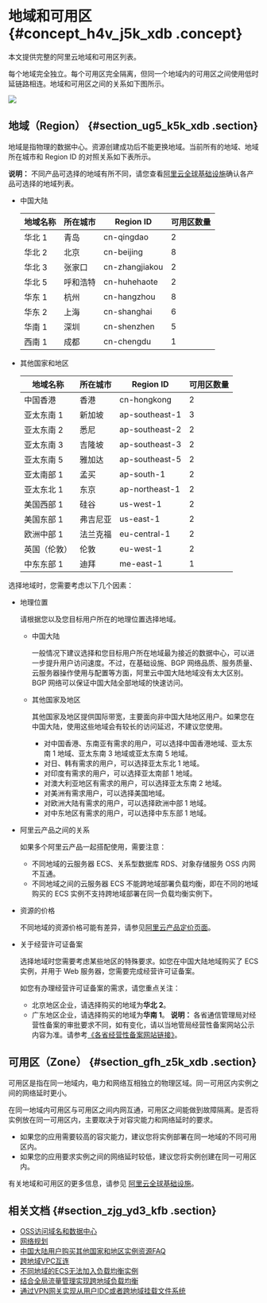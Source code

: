 # 地域和可用区 {#concept_h4v_j5k_xdb .concept}

本文提供完整的阿里云地域和可用区列表。

每个地域完全独立。每个可用区完全隔离，但同一个地域内的可用区之间使用低时延链路相连。地域和可用区之间的关系如下图所示。

![](http://static-aliyun-doc.oss-cn-hangzhou.aliyuncs.com/assets/img/13778/156583811244660_zh-CN.jpg)

## 地域（Region） {#section_ug5_k5k_xdb .section}

地域是指物理的数据中心。资源创建成功后不能更换地域。当前所有的地域、地域所在城市和 Region ID 的对照关系如下表所示。

**说明：** 不同产品可选择的地域有所不同，请您查看[阿里云全球基础设施](https://m.aliyun.com/markets/aliyun/about/global)确认各产品可选择的地域列表。

-   中国大陆

    |地域名称|所在城市|Region ID|可用区数量|
    |----|----|---------|-----|
    |华北 1|青岛|cn-qingdao|2|
    |华北 2|北京|cn-beijing|8|
    |华北 3|张家口|cn-zhangjiakou|2|
    |华北 5|呼和浩特|cn-huhehaote|2|
    |华东 1|杭州|cn-hangzhou|8|
    |华东 2|上海|cn-shanghai|6|
    |华南 1|深圳|cn-shenzhen|5|
    |西南 1|成都|cn-chengdu|1|

-   其他国家和地区

    |地域名称|所在城市|Region ID|可用区数量|
    |----|----|---------|-----|
    |中国香港|香港|cn-hongkong|2|
    |亚太东南 1|新加坡|ap-southeast-1|3|
    |亚太东南 2|悉尼|ap-southeast-2|2|
    |亚太东南 3|吉隆坡|ap-southeast-3|2|
    |亚太东南 5|雅加达|ap-southeast-5|2|
    |亚太南部 1|孟买|ap-south-1|2|
    |亚太东北 1|东京|ap-northeast-1|2|
    |美国西部 1|硅谷|us-west-1|2|
    |美国东部 1|弗吉尼亚|us-east-1|2|
    |欧洲中部 1|法兰克福|eu-central-1|2|
    |英国（伦敦）|伦敦|eu-west-1|2|
    |中东东部 1|迪拜|me-east-1|1|


选择地域时，您需要考虑以下几个因素：

-   地理位置

    请根据您以及您目标用户所在的地理位置选择地域。

    -   中国大陆

        一般情况下建议选择和您目标用户所在地域最为接近的数据中心，可以进一步提升用户访问速度。不过，在基础设施、BGP 网络品质、服务质量、云服务器操作使用与配置等方面，阿里云中国大陆地域没有太大区别。BGP 网络可以保证中国大陆全部地域的快速访问。

    -   其他国家及地区

        其他国家及地区提供国际带宽，主要面向非中国大陆地区用户。如果您在中国大陆，使用这些地域会有较长的访问延迟，不建议您使用。

        -   对中国香港、东南亚有需求的用户，可以选择中国香港地域、亚太东南 1 地域、亚太东南 3 地域或亚太东南 5 地域。
        -   对日、韩有需求的用户，可以选择亚太东北 1 地域。
        -   对印度有需求的用户，可以选择亚太南部 1 地域。
        -   对澳大利亚地区有需求的用户，可以选择亚太东南 2 地域。
        -   对美洲有需求用户，可以选择美国地域。
        -   对欧洲大陆有需求的用户，可以选择欧洲中部 1 地域。
        -   对中东地区有需求的用户，可以选择中东东部 1 地域。
-   阿里云产品之间的关系

    如果多个阿里云产品一起搭配使用，需要注意：

    -   不同地域的云服务器 ECS、关系型数据库 RDS、对象存储服务 OSS 内网不互通。
    -   不同地域之间的云服务器 ECS 不能跨地域部署负载均衡，即在不同的地域购买的 ECS 实例不支持跨地域部署在同一负载均衡实例下。
-   资源的价格

    不同地域的资源价格可能有差异，请参见[阿里云产品定价页面](https://www.aliyun.com/price/)。

-   关于经营许可证备案

    选择地域时您需要考虑某些地区的特殊要求。如您在中国大陆地域购买了 ECS 实例，并用于 Web 服务器，您需要完成经营许可证备案。

    如您有办理经营许可证备案的需求，请您重点关注：

    -   北京地区企业，请选择购买的地域为**华北 2**。
    -   广东地区企业，请选择购买的地域为**华南 1**。
    **说明：** 各省通信管理局对经营性备案的审批要求不同，如有变化，请以当地管局经营性备案网站公示内容为准。请参考[《各省经营性备案网站链接》](../../../../cn.zh-CN/公安备案与经营性备案/经营性备案.md#)。


## 可用区（Zone） {#section_gfh_z5k_xdb .section}

可用区是指在同一地域内，电力和网络互相独立的物理区域。同一可用区内实例之间的网络延时更小。

在同一地域内可用区与可用区之间内网互通，可用区之间能做到故障隔离。是否将实例放在同一可用区内，主要取决于对容灾能力和网络延时的要求。

-   如果您的应用需要较高的容灾能力，建议您将实例部署在同一地域的不同可用区内。
-   如果您的应用要求实例之间的网络延时较低，建议您将实例创建在同一可用区内。

有关地域和可用区的更多信息，请参见 [阿里云全球基础设施](https://m.aliyun.com/markets/aliyun/about/global)。

## 相关文档 {#section_zjg_yd3_kfb .section}

-   [OSS访问域名和数据中心](../../../../cn.zh-CN/开发指南/访问域名（Endpoint）/访问域名和数据中心.md#)
-   [网络规划](../../../../cn.zh-CN/快速入门/网络规划.md#)
-   [中国大陆用户购买其他国家和地区实例资源FAQ](https://help.aliyun.com/document_detail/50274.html)
-   [跨地域VPC互连](https://help.aliyun.com/document_detail/44842.html)
-   [不同地域的ECS无法加入负载均衡实例](https://help.aliyun.com/document_detail/27676.html)
-   [结合全局流量管理实现跨地域负载均衡](https://help.aliyun.com/document_detail/85980.html)
-   [通过VPN网关实现从用户IDC或者跨地域挂载文件系统](https://help.aliyun.com/document_detail/54998.html)

